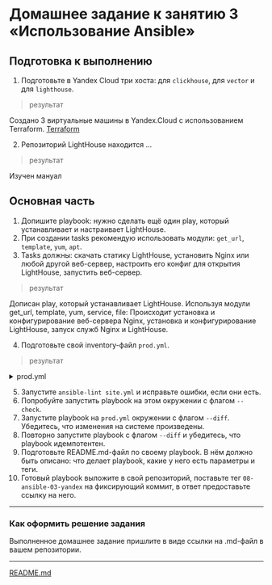 # Домашнее задание к занятию 3 «Использование Ansible»

## Подготовка к выполнению

1. Подготовьте в Yandex Cloud три хоста: для `clickhouse`, для `vector` и для `lighthouse`.
>результат 
> 
Создано 3 виртуальные машины в Yandex.Cloud с использованием Terraform.
[Terraform](https://github.com/R-Gennadi/devops-netology/blob/main/ansible/02-playbook/Files/playbook/README.md "Код Terraform")

2. Репозиторий LightHouse находится ...
>результат
> 
Изучен мануал

## Основная часть

1. Допишите playbook: нужно сделать ещё один play, который устанавливает и настраивает LightHouse.
2. При создании tasks рекомендую использовать модули: `get_url`, `template`, `yum`, `apt`.
3. Tasks должны: скачать статику LightHouse, установить Nginx или любой другой веб-сервер, настроить его конфиг для открытия LightHouse, запустить веб-сервер.
>результат
> 
 Дописан play, который устанавливает LightHouse. 
 Используя модули get_url, template, yum, service, file:
 Происходит установка и конфигурирование веб-сервера Nginx, установка и конфигурирование LightHouse, запуск служб Nginx и LightHouse.

4. Подготовьте свой inventory-файл `prod.yml`.
>результат
> 

<details>
<summary> prod.yml </summary>

ubuntu@ubuntu2004:~/cloud/test/inventory$ cat prod.yml
---
clickhouse:
  hosts:
    centos-1:
      ansible_host: 158.160.121.120
vector:
  hosts:
    centos-2:
      ansible_host: 158.160.97.44
lighthouse:
  hosts:
    centos-3:
      ansible_host: 158.160.114.41

</details>

5. Запустите `ansible-lint site.yml` и исправьте ошибки, если они есть.
6. Попробуйте запустить playbook на этом окружении с флагом `--check`.
7. Запустите playbook на `prod.yml` окружении с флагом `--diff`. Убедитесь, что изменения на системе произведены.
8. Повторно запустите playbook с флагом `--diff` и убедитесь, что playbook идемпотентен.
9. Подготовьте README.md-файл по своему playbook. В нём должно быть описано: что делает playbook, какие у него есть параметры и теги.
10. Готовый playbook выложите в свой репозиторий, поставьте тег `08-ansible-03-yandex` на фиксирующий коммит, в ответ предоставьте ссылку на него.

---

### Как оформить решение задания

Выполненное домашнее задание пришлите в виде ссылки на .md-файл в вашем репозитории.

---


[README.md](https://github.com/R-Gennadi/devops-netology/blob/main/ansible/02-playbook/Files/playbook/README.md "описание playbook")